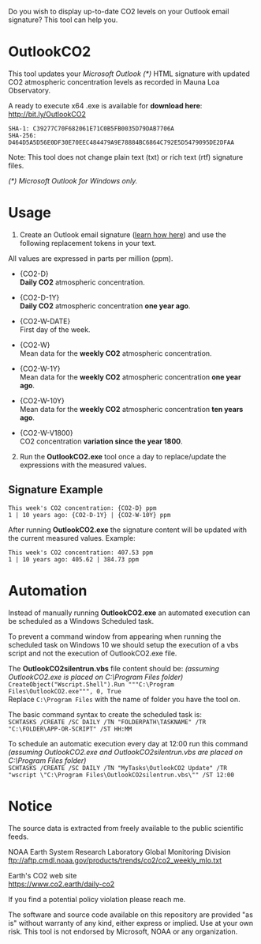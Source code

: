 Do you wish to display up-to-date CO2 levels on your Outlook email signature? This tool can help you.

# OutlookCO2
This tool updates your *Microsoft Outlook (\*)* HTML signature with updated CO2 atmospheric concentration levels as recorded in Mauna Loa Observatory.  

A ready to execute x64 .exe is available for **download here**: http://bit.ly/OutlookCO2  
```
SHA-1: C39277C70F682061E71C0B5FB0035D79DAB7706A   
SHA-256: D464D5A5D56E0DF30E70EEC484479A9E78884BC6864C792E5D5479095DE2DFAA  
```

Note: This tool does not change plain text (txt) or rich text (rtf) signature files.

*(\*) Microsoft Outlook for Windows only.*

# Usage
1. Create an Outlook email signature ([learn how here](https://support.office.com/en-us/article/create-and-add-a-signature-to-messages-8ee5d4f4-68fd-464a-a1c1-0e1c80bb27f2 "Create and add a signature to messages")) and use the following replacement tokens in your text.  

All values are expressed in parts per million (ppm).

* {CO2-D}         
**Daily CO2** atmospheric concentration.

* {CO2-D-1Y}   
**Daily CO2** atmospheric concentration **one year ago**.

* {CO2-W-DATE}    
First day of the week.

* {CO2-W}        
Mean data for the **weekly CO2** atmospheric concentration.

* {CO2-W-1Y}  
Mean data for the **weekly CO2** atmospheric concentration **one year ago**.

* {CO2-W-10Y}  
Mean data for the **weekly CO2** atmospheric concentration **ten years ago**.  

* {CO2-W-V1800}  
CO2 concentration **variation since the year 1800**.  

2. Run the **OutlookCO2.exe** tool once a day to replace/update the expressions with the measured values.

## Signature Example
```
This week's CO2 concentration: {CO2-D} ppm  
1 | 10 years ago: {CO2-D-1Y} | {CO2-W-10Y} ppm
```

After running **OutlookCO2.exe** the signature content will be updated with the current measured values. Example:
```
This week's CO2 concentration: 407.53 ppm  
1 | 10 years ago: 405.62 | 384.73 ppm
```

# Automation
Instead of manually running **OutlookCO2.exe** an automated execution can be scheduled as a Windows Scheduled task.

To prevent a command window from appearing when running the scheduled task on Windows 10 we should setup the execution of a vbs script and not the execution of OutlookCO2.exe file.

The **OutlookCO2silentrun.vbs** file content should be: *(assuming OutlookCO2.exe is placed on C:\Program Files folder)*
```CreateObject("Wscript.Shell").Run """C:\Program Files\OutlookCO2.exe""", 0, True```  
Replace ```C:\Program Files``` with the name of folder you have the tool on.

The basic command syntax to create the scheduled task is:  
```SCHTASKS /CREATE /SC DAILY /TN "FOLDERPATH\TASKNAME" /TR "C:\FOLDER\APP-OR-SCRIPT" /ST HH:MM```  

To schedule an automatic execution every day at 12:00 run this command *(assuming OutlookCO2.exe and OutlookCO2silentrun.vbs are placed on C:\Program Files folder)*  
```SCHTASKS /CREATE /SC DAILY /TN "MyTasks\OutlookCO2 Update" /TR "wscript \"C:\Program Files\OutlookCO2silentrun.vbs\"" /ST 12:00```

# Notice
The source data is extracted from freely available to the public scientific feeds.

NOAA Earth System Research Laboratory Global Monitoring Division  
ftp://aftp.cmdl.noaa.gov/products/trends/co2/co2_weekly_mlo.txt

Earth's CO2 web site  
https://www.co2.earth/daily-co2

If you find a potential policy violation please reach me.

The software and source code available on this repository are provided "as is" without warranty of any kind, either express or implied. Use at your own risk. This tool is not endorsed by Microsoft, NOAA or any organization.
